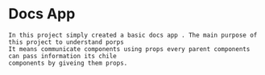 # Docs App

    In this project simply created a basic docs app . The main purpose of this project to understand porps
    It means communicate components using props every parent components can pass information its chile 
    components by giveing them props.
    
